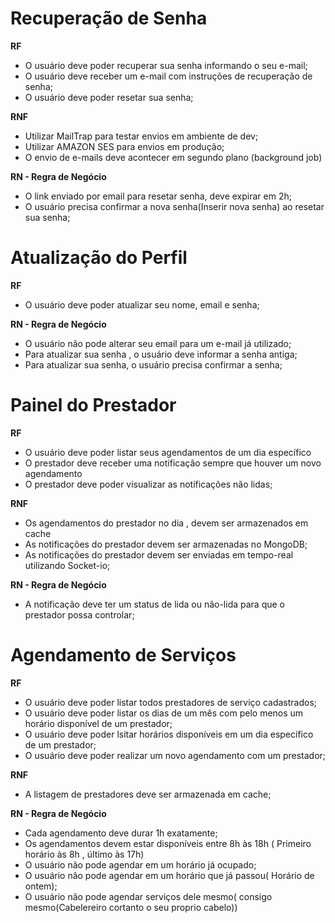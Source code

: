 # Recuperação de Senha

**RF**
- O usuário deve poder recuperar sua senha informando o seu e-mail;
- O usuário deve receber um e-mail com instruções de recuperação de senha;
- O usuário deve poder resetar sua senha;

**RNF**
- Utilizar MailTrap para testar envios em ambiente de dev;
- Utilizar AMAZON SES para envios em produção;
- O envio de e-mails deve acontecer em segundo plano (background job)

**RN - Regra de Negócio**
- O link enviado por email para resetar senha, deve expirar em 2h;
- O usuário precisa confirmar a nova senha(Inserir nova senha) ao resetar sua senha;

# Atualização do Perfil

**RF**
- O usuário deve poder atualizar seu nome, email e senha;


**RN - Regra de Negócio**
- O usuário não pode alterar seu email para um e-mail já utilizado;
- Para atualizar sua senha , o usuário deve informar a senha antiga;
- Para atualizar sua senha, o usuário precisa confirmar a senha;


# Painel do Prestador

**RF**
- O usuário deve poder listar seus agendamentos de um dia específico
- O prestador deve receber uma notificação sempre que houver um novo agendamento
- O prestador deve poder visualizar as notificações não lidas;

**RNF**
- Os agendamentos do prestador no dia , devem ser armazenados em cache
- As notificações do prestador devem ser armazenadas no MongoDB;
- As notificações do prestador devem ser enviadas em tempo-real utilizando Socket-io;


**RN - Regra de Negócio**
- A notificação deve ter um status de lida ou não-lida para que o prestador possa controlar;


# Agendamento de Serviços

**RF**

- O usuário deve poder listar todos prestadores de serviço cadastrados;
- O usuário deve poder listar os dias de um mês com pelo menos um horário disponível de um prestador;
- O usuário deve poder lsitar horários disponíveis em um dia específico de um  prestador;
- O usuário deve poder realizar um novo agendamento com um prestador;

**RNF**

- A listagem de prestadores deve ser armazenada em cache;


**RN - Regra de Negócio**

- Cada agendamento deve durar 1h exatamente;
- Os agendamentos devem estar disponíveis entre 8h às 18h ( Primeiro horário às 8h , último às 17h)
- O usuário não pode agendar em um horário já ocupado;
- O usuário não pode agendar em um horário que já passou( Horário de ontem);
- O usuário não pode agendar serviços dele mesmo( consigo mesmo(Cabelereiro cortanto o seu proprio cabelo))

